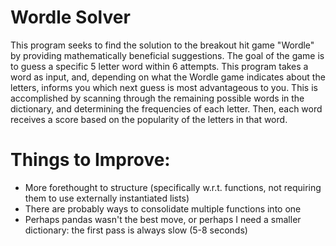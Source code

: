 # Wordle Solver

This program seeks to find the solution to the breakout hit game "Wordle" by providing mathematically beneficial suggestions. The goal of the game is to guess a specific 5 letter word within 6 attempts. This program takes a word as input, and, depending on what the Wordle game indicates about the letters, informs you which next guess is most advantageous to you. This is accomplished by scanning through the remaining possible words in the dictionary, and determining the frequencies of each letter. Then, each word receives a score based on the popularity of the letters in that word.

# Things to Improve:
- More forethought to structure (specifically w.r.t. functions, not requiring them to use externally instantiated lists)
- There are probably ways to consolidate multiple functions into one
- Perhaps pandas wasn't the best move, or perhaps I need a smaller dictionary: the first pass is always slow (5-8 seconds)
